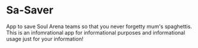 # Sa-Saver
App to save Soul Arena teams so that you never forgetty mum's spaghettis.
This is an infomrational app for informational purposes and informational usage just for your information!
